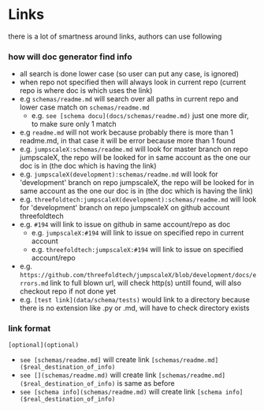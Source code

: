 # Links

there is a lot of smartness around links, authors can use following

### how will doc generator find info

- all search is done lower case (so user can put any case, is ignored)
- when repo not specified then will always look in current repo (current repo is where doc is which uses the link)
- e.g ```schemas/readme.md``` will search over all paths in current repo and lower case match on ```schemas/readme.md```
    - e.g. ```see [schema docu](docs/schemas/readme.md)``` just one more dir, to make sure only 1 match 
- e.g ```readme.md``` will not work because probably there is more than 1 readme.md, in that case it will be error because more than 1 found
- e.g. ```jumpscaleX:schemas/readme.md``` will look for master branch on repo jumpscaleX, the repo will be looked for in same account as the one our doc is in (the doc which is having the link)
- e.g. ```jumpscaleX(development):schemas/readme.md``` will look for 'development' branch on repo jumpscaleX, the repo will be looked for in same account as the one our doc is in (the doc which is having the link)
- e.g. ```threefoldtech:jumpscaleX(development):schemas/readme.md``` will look for 'development' branch on repo jumpscaleX on github account threefoldtech
- e.g. ```#194``` will link to issue on github in same account/repo as doc
    - e.g. ```jumpscaleX:#194``` will link to issue on specified repo in current account
    - e.g. ```threefoldtech:jumpscaleX:#194``` will link to issue on specified account/repo
- e.g. ```https://github.com/threefoldtech/jumpscaleX/blob/development/docs/errors.md``` link to full blown url, will check http(s) untill found, will also checkout repo if not done yet
- e.g. ```[test link](data/schema/tests)``` would link to a directory because there is no extension like .py or .md, will have to check directory exists


### link format

```
[optional](optional)
```

- ```see [schemas/readme.md]``` will create link ```[schemas/readme.md]($real_destination_of_info)```
- ```see [](schemas/readme.md)``` will create link ```[schemas/readme.md]($real_destination_of_info)```  is same as before
- ```see [schema info](schemas/readme.md)``` will create link ```[schema info]($real_destination_of_info)```

